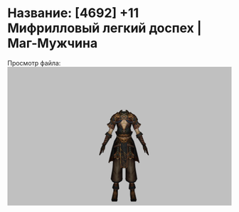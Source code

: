 # Название: [4692] +11 Мифрилловый легкий доспех | Маг-Мужчина

Просмотр файла:
![p040021.png](p040021.png)